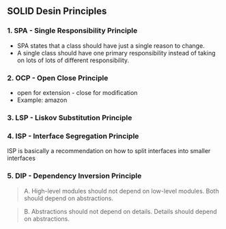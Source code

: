## SOLID Desin Principles 

### 1. SPA - Single Responsibility Principle 
* SPA states that a class should have just a single reason to change.
* A single class should have one primary responsibility instead of taking on lots of lots of different responsibility.


### 2. OCP - Open Close Principle
* open for extension - close for modification
* Example: amazon

### 3. LSP - Liskov Substitution Principle 


### 4. ISP - Interface Segregation Principle
ISP is basically a recommendation on how to split interfaces into smaller interfaces 

### 5. DIP - Dependency Inversion Principle
> A. High-level modules should not depend on low-level modules. 
> Both should depend on abstractions.

> B. Abstractions should not depend on details. 
> Details should depend on abstractions.
